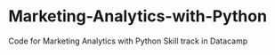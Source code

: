 # Marketing-Analytics-with-Python
Code for Marketing Analytics with Python Skill track in Datacamp 
